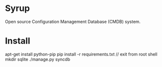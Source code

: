 Syrup
=====

Open source Configuration Management Database (CMDB) system.

Install
=======
  apt-get install python-pip
  pip install -r requirements.txt
  // exit from root shell
  mkdir sqlite
  ./manage.py syncdb

